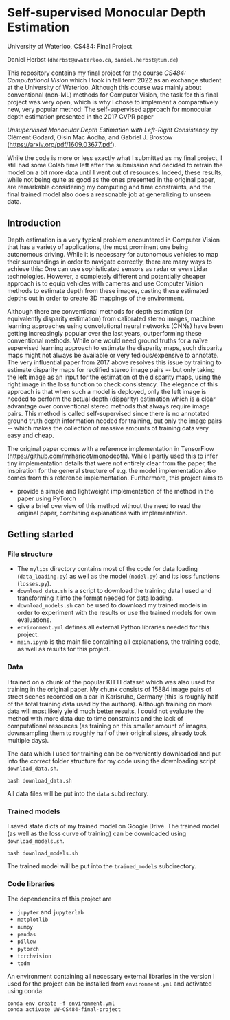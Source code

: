 # Self-supervised Monocular Depth Estimation

University of Waterloo, CS484: Final Project

Daniel Herbst (`dherbst@uwaterloo.ca`, `daniel.herbst@tum.de`)

This repository contains my final project for the course *CS484: Computational Vision* 
which I took in fall term 2022 as an exchange student at the University of Waterloo. 
Although this course was mainly about conventional (non-ML) methods for Computer Vision, 
the task for this final project was very open, which is why I chose to implement a 
comparatively new, very popular method: The self-supervised approach for monocular depth 
estimation presented in the 2017 CVPR paper 

*Unsupervised Monocular Depth Estimation with Left-Right Consistency* 
by Clément Godard, Oisin Mac Aodha, and Gabriel J. Brostow 
(https://arxiv.org/pdf/1609.03677.pdf).

While the code is more or less exactly what I submitted as my final project, I 
still had some Colab time left after the submission and decided to retrain the model
on a bit more data until I went out of resources. Indeed, these results, while not being 
quite as good as the ones presented in the original paper, are remarkable considering my
computing and time constraints, and the final trained model also does a reasonable job at 
generalizing to unseen data.

## Introduction

Depth estimation is a very typical problem encountered in Computer Vision that has a 
variety of applications, the most prominent one being autonomous driving. While it is 
necessary for autonomous vehicles to map their surroundings in order to navigate 
correctly, there are many ways to achieve this: One can use sophisticated sensors as radar
or even Lidar technologies. However, a completely different and potentially cheaper 
approach is to equip vehicles with cameras and use Computer Vision methods to estimate 
depth from these images, casting these estimated depths out in order to create 3D mappings
of the environment. 

Although there are conventional methods for depth estimation (or equivalently disparity 
estimation) from calibrated stereo images, machine learning approaches using convolutional 
neural networks (CNNs) have been getting increasingly popular over the last years, 
outperforming these conventional methods. While one would need ground truths for a naïve 
supervised learning approach to estimate the disparity maps, such disparity maps might not 
always be available or very tedious/expensive to annotate. The very influential paper from
2017 above resolves this issue by training to estimate disparity maps for rectified stereo
image pairs -- but only taking the left image as an input for the estimation of the 
disparity maps, using the right image in the loss function to check consistency. The 
elegance of this approach is that when such a model is deployed, only the left image is 
needed to perform the actual depth (disparity) estimation which is a clear advantage over 
conventional stereo methods that always require image pairs. This method is called 
self-supervised since there is no annotated ground truth depth information needed for 
training, but only the image pairs -- which makes the collection of massive amounts of 
training data very easy and cheap. 

The original paper comes with a reference implementation in TensorFlow 
(https://github.com/mrharicot/monodepth). While I partly used this to infer tiny 
implementation details that were not entirely clear from the paper, the inspiration 
for the general structure of e.g. the model implementation also comes from this reference 
implementation. Furthermore, this project aims to

- provide a simple and lightweight implementation of the method in the paper using PyTorch
- give a brief overview of this method without the need to read the original paper, 
combining explanations with implementation.

## Getting started

### File structure

- The `mylibs` directory contains most of the code for data loading (`data_loading.py`) as
well as the model (`model.py`) and its loss functions (`losses.py`).
- `download_data.sh` is a script to download the training data I used and transforming it 
into the format needed for data loading.
- `download_models.sh` can be used to download my trained models in order to experiment 
with the results or use the trained models for own evaluations.
- `environment.yml` defines all external Python libraries needed for this project.
- `main.ipynb` is the main file containing all explanations, the training code, as well as
results for this project.

### Data

I trained on a chunk of the popular KITTI dataset which was also used for training in the 
original paper. My chunk consists of 15884 image pairs of street scenes recorded on a car
in Karlsruhe, Germany (this is roughly half of the total training data used by the 
authors). Although training on more data will most likely yield much better results, I 
could not evaluate the method with more data due to time constraints and the lack of 
computational resources (as training on this smaller amount of images, downsampling them 
to roughly half of their original sizes, already took multiple days).

The data which I used for training can be conveniently downloaded and put into the correct
folder structure for my code using the downloading script `download_data.sh`.

```console
bash download_data.sh
```

All data files will be put into the `data` subdirectory.

### Trained models

I saved state dicts of my trained model on Google Drive. The trained model (as well as the
loss curve of training) can be downloaded using `download_models.sh`.

```console
bash download_models.sh
```

The trained model will be put into the `trained_models` subdirectory.

### Code libraries

The dependencies of this project are

- `jupyter` and `jupyterlab`
- `matplotlib`
- `numpy`
- `pandas`
- `pillow`
- `pytorch`
- `torchvision`
- `tqdm`

An environment containing all necessary external libraries in the version I used for the
project can be installed from `environment.yml` and activated using conda:

```console
conda env create -f environment.yml
conda activate UW-CS484-final-project
```
